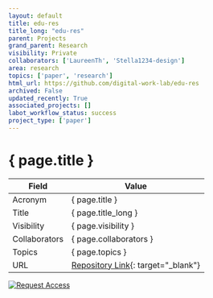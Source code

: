 ```yaml
---
layout: default
title: edu-res
title_long: "edu-res"
parent: Projects
grand_parent: Research
visibility: Private
collaborators: ['LaureenTh', 'Stella1234-design']
area: research
topics: ['paper', 'research']
html_url: https://github.com/digital-work-lab/edu-res
archived: False
updated_recently: True
associated_projects: []
labot_workflow_status: success
project_type: ['paper']
---
```


# { page.title }

Field               | Value
------------------- | ----------------------------------
Acronym             | { page.title }
Title               | { page.title_long }
Visibility          | { page.visibility }
Collaborators       | { page.collaborators }
Topics              | { page.topics }
URL                 | [Repository Link](https://github.com/digital-work-lab/edu-res){: target="_blank"}

[![Request Access](https://img.shields.io/badge/Request-Access-blue?style=for-the-badge)](https://github.com/digital-work-lab/edu-res/issues/new?assignees=geritwagner&labels=access+request&template=request-repo-access.md&title=%5BAccess+Request%5D+Request+for+access+to+repository)

